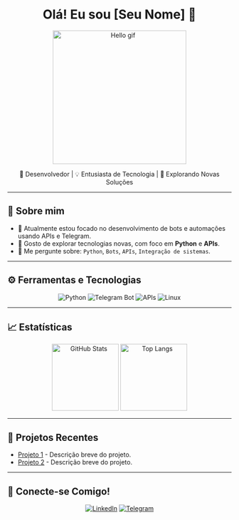 <h1 align="center">Olá! Eu sou [Seu Nome] 👋</h1>

<p align="center">
  <img src="https://media.giphy.com/media/l4FGuhL4U2WyjdkaY/giphy.gif" width="300" alt="Hello gif">
</p>

<p align="center">
  🔧 Desenvolvedor | 💡 Entusiasta de Tecnologia | 🚀 Explorando Novas Soluções
</p>

---

## 🔎 Sobre mim

- 🎯 Atualmente estou focado no desenvolvimento de bots e automações usando APIs e Telegram.
- 🧠 Gosto de explorar tecnologias novas, com foco em **Python** e **APIs**.
- 💬 Me pergunte sobre: `Python`, `Bots`, `APIs`, `Integração de sistemas`.

---

## ⚙️ Ferramentas e Tecnologias

<div align="center">
  <img src="https://img.shields.io/badge/Python-3776AB?style=for-the-badge&logo=python&logoColor=white" alt="Python">
  <img src="https://img.shields.io/badge/Telegram%20Bot-26A5E4?style=for-the-badge&logo=telegram&logoColor=white" alt="Telegram Bot">
  <img src="https://img.shields.io/badge/API-005571?style=for-the-badge&logo=api&logoColor=white" alt="APIs">
  <img src="https://img.shields.io/badge/Linux-FCC624?style=for-the-badge&logo=linux&logoColor=black" alt="Linux">
</div>

---

## 📈 Estatísticas

<div align="center">
  <img height="150" src="https://github-readme-stats.vercel.app/api?username=seu-username&show_icons=true&theme=radical" alt="GitHub Stats">
  <img height="150" src="https://github-readme-stats.vercel.app/api/top-langs/?username=seu-username&layout=compact&theme=radical" alt="Top Langs">
</div>

---

## 🚀 Projetos Recentes

- [Projeto 1](https://github.com/seu-username/projeto1) - Descrição breve do projeto.
- [Projeto 2](https://github.com/seu-username/projeto2) - Descrição breve do projeto.

---

## 🤝 Conecte-se Comigo!

<p align="center">
  <a href="https://www.linkedin.com/in/seu-username/"><img src="https://img.shields.io/badge/LinkedIn-0077B5?style=for-the-badge&logo=linkedin&logoColor=white" alt="LinkedIn"></a>
  <a href="https://t.me/seu-telegram"><img src="https://img.shields.io/badge/Telegram-26A5E4?style=for-the-badge&logo=telegram&logoColor=white" alt="Telegram"></a>
</p>
